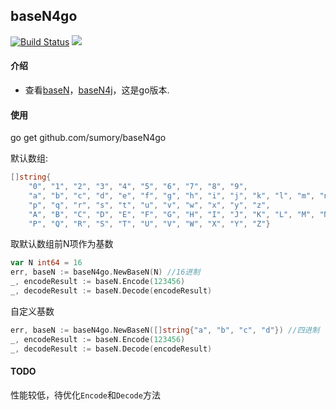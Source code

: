 ## baseN4go

[![Build Status](https://travis-ci.org/sumory/baseN4go.svg?branch=master)](https://travis-ci.org/sumory/baseN4go) [![](http://gocover.io/_badge/github.com/sumory/baseN4go)](http://gocover.io/github.com/sumory/baseN4go)


#### 介绍

 - 查看[baseN][1]，[baseN4j][2]，这是go版本.



#### 使用

go get github.com/sumory/baseN4go

默认数组:

```go
[]string{
	"0", "1", "2", "3", "4", "5", "6", "7", "8", "9",
	"a", "b", "c", "d", "e", "f", "g", "h", "i", "j", "k", "l", "m", "n", "o",
	"p", "q", "r", "s", "t", "u", "v", "w", "x", "y", "z",
	"A", "B", "C", "D", "E", "F", "G", "H", "I", "J", "K", "L", "M", "N", "O",
	"P", "Q", "R", "S", "T", "U", "V", "W", "X", "Y", "Z"}
```

取默认数组前N项作为基数

```go
var N int64 = 16
err, baseN := baseN4go.NewBaseN(N) //16进制
_, encodeResult := baseN.Encode(123456)
_, decodeResult := baseN.Decode(encodeResult)
```

自定义基数

```go
err, baseN := baseN4go.NewBaseN([]string{"a", "b", "c", "d"}) //四进制
_, encodeResult := baseN.Encode(123456)
_, decodeResult := baseN.Decode(encodeResult)
```


#### TODO

性能较低，待优化`Encode`和`Decode`方法


[1]: https://github.com/sumory/baseN
[2]: https://github.com/sumory/baseN4j